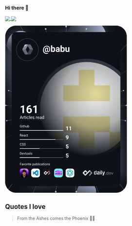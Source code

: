 ### Hi there 👋

<a href="https://github.com/jay-babu/github-readme-stats">
  <img align="center" src="https://github-readme-stats.vercel.app/api?username=jay-babu&show_icons=true&theme=chartreuse-dark&count_private=true" />
</a>
<a href="https://github.com/jay-babu/github-readme-stats">
  <img align="center" src="https://github-readme-stats.vercel.app/api/top-langs/?username=jay-babu&hide=html&count_private=true" />
</a>


<a href="https://app.daily.dev/jay-babu"><img src="https://github.com/jay-babu/jay-babu/blob/main/devcard.svg" width="400" alt="Jay Patel's Dev Card"/></a>

## Quotes I love

> From the Ashes comes the Phoenix 🐦‍🔥
<!--
**jay-babu/jay-babu** is a ✨ _special_ ✨ repository because its `README.md` (this file) appears on your GitHub profile.

Here are some ideas to get you started:

- 🔭 I’m currently working on ...
- 🌱 I’m currently learning ...
- 👯 I’m looking to collaborate on ...
- 🤔 I’m looking for help with ...
- 💬 Ask me about ...
- 📫 How to reach me: ...
- 😄 Pronouns: ...
- ⚡ Fun fact: ...
-->
